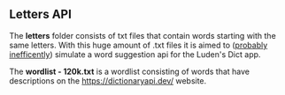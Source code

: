 ## Letters API

The **letters** folder consists of txt files that contain words starting with the same letters. With this huge amount of .txt files it is aimed to (<ins>probably inefficently</ins>) simulate a word suggestion api for the Luden's Dict app.

The **wordlist - 120k.txt** is a wordlist consisting of words that have descriptions on the https://dictionaryapi.dev/ website.

